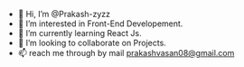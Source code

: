 - 👋 Hi, I’m @Prakash-zyzz
- 👀 I’m interested in Front-End Developement.
- 🌱 I’m currently learning React Js.
- 💞️ I’m looking to collaborate on Projects.
- 📫 reach me through by mail prakashvasan08@gmail.com

<!---
Prakash-zyzz/Prakash-zyzz is a ✨ special ✨ repository because its `README.md` (this file) appears on your GitHub profile.
You can click the Preview link to take a look at your changes.
--->
